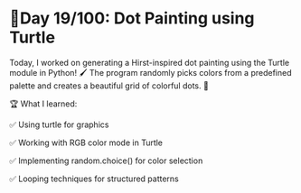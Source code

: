 # 🚀Day 19/100: Dot Painting using Turtle

Today, I worked on generating a Hirst-inspired dot painting using the Turtle module in Python! 🖌️ The program randomly picks colors from a predefined palette and creates a beautiful grid of colorful dots. 🌈

🏆 What I learned:

✅ Using turtle for graphics

✅ Working with RGB color mode in Turtle

✅ Implementing random.choice() for color selection

✅ Looping techniques for structured patterns
